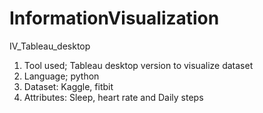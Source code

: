 # InformationVisualization
IV_Tableau_desktop

1. Tool used; Tableau desktop version to visualize dataset
2. Language; python
3. Dataset: Kaggle, fitbit
4. Attributes: Sleep, heart rate and Daily steps

